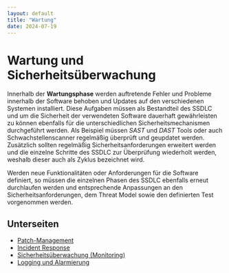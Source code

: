 ```yaml
---
layout: default
title: "Wartung"
date: 2024-07-19
---
```


# Wartung und Sicherheitsüberwachung

Innerhalb der **Wartungsphase** werden auftretende Fehler und Probleme innerhalb der Software behoben und Updates auf den verschiedenen Systemen installiert. Diese Aufgaben müssen als Bestandteil des SSDLC und um die Sicherheit der verwendeten Software dauerhaft gewährleisten zu können ebenfalls für die unterschiedlichen Sicherheitsmechanismen durchgeführt werden. Als Beispiel müssen *SAST* und *DAST* Tools oder auch Schwachstellenscanner regelmäßig überprüft und geupdatet werden. Zusätzlich sollten regelmäßig Sicherheitsanforderungen erweitert werden und die einzelne Schritte des SSDLC  zur Überprüfung wiederholt werden, weshalb dieser auch als Zyklus bezeichnet wird.

Werden neue Funktionalitäten oder Anforderungen für die Software definiert, so müssen die einzelnen Phasen des SSDLC ebenfalls erneut durchlaufen werden und entsprechende Anpassungen an den Sicherheitsanforderungen, dem Threat Model sowie den definierten Test  vorgenommen werden. 

## Unterseiten


- [Patch-Management](/pages/wartung/patch-management)
- [Incident Response](/pages/wartung/incident-response)
- [Sicherheitsüberwachung (Monitoring)](/pages/wartung/sicherheitsueberwachung)
- [Logging und Alarmierung](/pages/wartung/logging-und-alarmierung)
